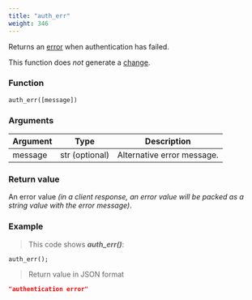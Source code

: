 ```yaml
---
title: "auth_err"
weight: 346
---
```


Returns an [error](../../data-types/error) when authentication has failed.

This function does *not* generate a [change](../../overview/changes).

### Function

`auth_err([message])`

### Arguments

Argument | Type | Description
-------- | ---- | -----------
message | str (optional) | Alternative error message.

### Return value

An error value *(in a client response, an error value will be packed as a string value with the error message)*.

### Example

> This code shows ***auth_err()***:

```thingsdb,json_response
auth_err();
```

> Return value in JSON format

```json
"authentication error"
```
